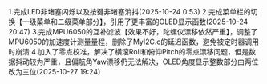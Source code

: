 1.完成LED非堵塞闪烁以及按键非堵塞消抖(2025-10-24 0:53)
2.完成菜单栏的切换【一级菜单和二级菜单部分】，引用了更丰富的OLED显示函数(2025-10-24 20:47)
3.完成MPU6050的互补滤波【效果不好，陀螺仪漂移依然严重】，调整了MPU6050的加速度计测量量程，删除了MyI2C.c的延迟函数，避免被定时器调用时崩溃
4.加入了零点校准，解决了横滚Roll和俯仰Pitch的零点漂移问题，但是数据抖动较为严重，且偏航角Yaw漂移仍无法解决，OLED角度显示整数部分由两位改为三位(2025-10-27 19:24)
